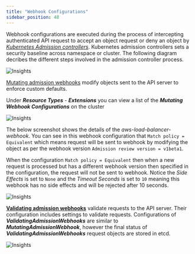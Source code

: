 ```yaml
---
title: "Webhook Configurations"
sidebar_position: 48
---
```


Webhook configurations are executed during the process of intercepting authenticated API request to accept an object request or deny an object by _[Kubernetes Admission controllers](https://kubernetes.io/blog/2019/03/21/a-guide-to-kubernetes-admission-controllers/)_. Kubernetes admission controllers sets a security baseline across namespace or cluster. The following diagram decribes the different steps involved in the admission controller process.

![Insights](/img/resource-view/ext-admincontroller.png)

[Mutating admission webhooks](https://kubernetes.io/docs/reference/access-authn-authz/admission-controllers/#mutatingadmissionwebhook) modify objects sent to the API server to enforce custom defaults.

Under **_Resource Types_** - **_Extensions_** you can view a list of the **_Mutating Webhook Configurations_** on the cluster

![Insights](/img/resource-view/ext-mutatingwebhook.jpg)

The below screenshot shows the details of the _aws-load-balancer-webhook_. You can see in this webhook configuration that `Match policy = Equivalent` which means
request will be sent to webhook by modifying the object as per the webhook version `Admission review version = v1beta1`.

When the configuration `Match policy = Equivalent` then when a new request is processed but has a different webhook version then specified in the configuration, the request will not be sent to webhook. Notice the _Side Effects_ is set to `None` and the _Timeout Seconds_ is set to `10` meaning this webhook has no side effects and will be rejected after 10 seconds.

![Insights](/img/resource-view/ext-mutatingwebhook-detail.jpg)

**[Validating admission webhooks](https://kubernetes.io/docs/reference/access-authn-authz/admission-controllers/#validatingadmissionwebhook)** validate requests to the API server. Their configuration includes settings to validate requests. Configurations of **_ValidatingAdmissionWebhooks_** are similar to **_MutatingAdmissionWebhook_**, however the final status of **_ValidatingAdmissionWebhooks_** request objects are stored in etcd.

![Insights](/img/resource-view/ext-valiatewebhook-detail.jpg)
